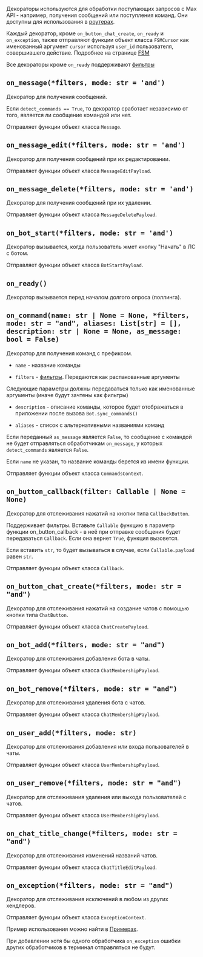 Декораторы используются для обработки поступающих запросов с Max API - например, получения сообщений или поступления команд. Они доступны для использования в [роутерах](Роутеры).

Каждый декоратор, кроме `on_button_chat_create`, `on_ready` и `on_exception`, также отправляют функции объект класса `FSMCursor` как именованный аргумент `cursor` используя `user_id` пользователя, совершившего действие. Подробнее на странице [FSM](FSM)

Все декораторы кроме `on_ready` поддерживают [фильтры](Фильтры)

## `on_message(*filters, mode: str = 'and')`

Декоратор для получения сообщений.

Если `detect_commands == True`, то декоратор сработает независимо от того, является ли сообщение командой или нет.

Отправляет функции объект класса `Message`.

## `on_message_edit(*filters, mode: str = 'and')`

Декоратор для получения сообщений при их редактировании.

Отправляет функции объект класса `MessageEditPayload`.

## `on_message_delete(*filters, mode: str = 'and')`

Декоратор для получения сообщений при их удалении.

Отправляет функции объект класса `MessageDeletePayload`.

## `on_bot_start(*filters, mode: str = 'and')`

Декоратор вызывается, когда пользователь жмет кнопку "Начать" в ЛС с ботом.

Отправляет функции объект класса `BotStartPayload`.

## `on_ready()`

Декоратор вызывается перед началом долгого опроса (поллинга).

## `on_command(name: str | None = None, *filters, mode: str = "and", aliases: List[str] = [], description: str | None = None, as_message: bool = False)`

Декоратор для получения команд с префиксом.

- `name` - название команды

- `filters` - [фильтры](Фильтры). Передаются как распакованные аргументы

Следующие параметры должны передаваться только как именованные аргументы (иначе будут зачтены как фильтры)

- `description` - описание команды, которое будет отображаться в приложении после вызова `Bot.sync_commands()`

- `aliases` - список с альтернативными названиями команд

Если переданный `as_message` является `False`, то сообщение с командой не будет отправляться обработчикам `on_message`, у которых `detect_commands` является `False`.

Если `name` не указан, то название команды берется из имени функции.

Отправляет функции объект класса `CommandsContext`.

## `on_button_callback(filter: Callable | None = None)`

Декоратор для отслеживания нажатий на кнопки типа `CallbackButton`.

Поддерживает фильтры. Вставьте `Callable` функцию в параметр функции on_button_callback - в неё при отправке сообщения будет передаваться `Callback`. Если она вернет `True`, функция вызовется.

Если вставить `str`, то будет вызываться в случае, если `Callable.payload` равен `str`.

Отправляет функции объект класса `Callback`.

## `on_button_chat_create(*filters, mode: str = "and")`

Декоратор для отслеживания нажатий на создание чатов с помощью кнопки типа `ChatButton`.

Отправляет функции объект класса `ChatCreatePayload`.

## `on_bot_add(*filters, mode: str = "and")`

Декоратор для отслеживания добавления бота в чаты.

Отправляет функции объект класса `ChatMembershipPayload`.

## `on_bot_remove(*filters, mode: str = "and")`

Декоратор для отслеживания удаления бота с чатов.

Отправляет функции объект класса `ChatMembershipPayload`.

## `on_user_add(*filters, mode: str)`

Декоратор для отслеживания добавления или входа пользователей в чаты.

Отправляет функции объект класса `UserMembershipPayload`.

## `on_user_remove(*filters, mode: str = "and")`

Декоратор для отслеживания удаления или выхода пользователей с чатов.

Отправляет функции объект класса `UserMembershipPayload`.

## `on_chat_title_change(*filters, mode: str = "and")`

Декоратор для отслеживания изменений названий чатов.

Отправляет функции объект класса `ChatTitleEditPayload`.

## `on_exception(*filters, mode: str = "and")`

Декоратор для отслеживания исключений в любом из других хендлеров.

Отправляет функции объект класса `ExceptionContext`.

Пример использования можно найти в [Примерах](Примеры).

При добавлении хотя бы одного обработчика `on_exception` ошибки других обработчиков в терминал отправляться не будут.
